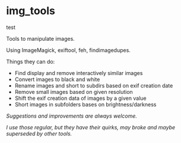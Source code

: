 
# img_tools

test

Tools to manipulate images.

Using ImageMagick, exiftool, feh, findimagedupes.

Things they can do:
- Find display and remove interactively similar images
- Convert images to black and white
- Rename images and short to subdirs based on exif creation date
- Remove small images based on given resolution
- Shift the exif creation data of images by a given value
- Short images in subfolders bases on brightness/darkness


*Suggestions and improvements are always welcome.*

*I use those regular, but they have their quirks, may broke and maybe superseded by other tools.*
